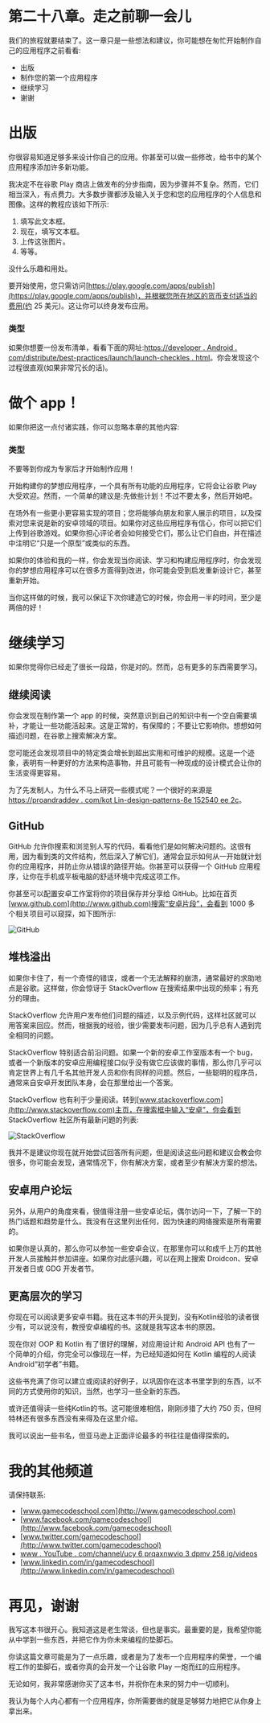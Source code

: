 # 第二十八章。走之前聊一会儿

我们的旅程就要结束了。这一章只是一些想法和建议，你可能想在匆忙开始制作自己的应用程序之前看看:

*   出版
*   制作您的第一个应用程序
*   继续学习
*   谢谢

# 出版

你很容易知道足够多来设计你自己的应用。你甚至可以做一些修改，给书中的某个应用程序添加许多新功能。

我决定不在谷歌 Play 商店上做发布的分步指南，因为步骤并不复杂。然而，它们相当深入，有点费力。大多数步骤都涉及输入关于您和您的应用程序的个人信息和图像。这样的教程应该如下所示:

1.  填写此文本框。
2.  现在，填写文本框。
3.  上传这张图片。
4.  等等。

没什么乐趣和用处。

要开始使用，您只需访问[https://play.google.com/apps/publish](https://play.google.com/apps/publish)，并根据您所在地区的货币支付适当的费用(约 25 美元)。这让你可以终身发布应用。

### 类型

如果你想要一份发布清单，看看下面的网址:[https://developer . Android . com/distribute/best-practices/launch/launch-checkles . html](https://developer.android.com/distribute/best-practices/launch/launch-checklist.html)。你会发现这个过程很直观(如果非常冗长的话)。

# 做个 app！

如果你把这一点付诸实践，你可以忽略本章的其他内容:

### 类型

不要等到你成为专家后才开始制作应用！

开始构建你的梦想应用程序，一个具有所有功能的应用程序，它将会让谷歌 Play 大受欢迎。然而，一个简单的建议是:先做些计划！不过不要太多，然后开始吧。

在场外有一些更小更容易实现的项目；您将能够向朋友和家人展示的项目，以及探索对您来说是新的安卓领域的项目。如果你对这些应用程序有信心，你可以把它们上传到谷歌游戏。如果你担心评论者会如何接受它们，那么让它们自由，并在描述中注明它“只是一个原型”或类似的东西。

如果你的体验和我的一样，你会发现当你阅读、学习和构建应用程序时，你会发现你的梦想应用程序可以在很多方面得到改进，你可能会受到启发重新设计它，甚至重新开始。

当你这样做的时候，我可以保证下次你建造它的时候，你会用一半的时间，至少是两倍的好！

# 继续学习

如果你觉得你已经走了很长一段路，你是对的。然而，总有更多的东西需要学习。

## 继续阅读

你会发现在制作第一个 app 的时候，突然意识到自己的知识中有一个空白需要填补，才能让一些功能活起来。这是正常的，有保障的；不要让它影响你。想想如何描述问题，在谷歌上搜索解决方案。

您可能还会发现项目中的特定类会增长到超出实用和可维护的规模。这是一个迹象，表明有一种更好的方法来构造事物，并且可能有一种现成的设计模式会让你的生活变得更容易。

为了先发制人，为什么不马上研究一些模式呢？一个很好的来源是[https://proandraddev . com/kot Lin-design-patterns-8e 152540 ee 2c](https://proandroiddev.com/kotlin-design-patterns-8e152540ee2c)。

## GitHub

GitHub 允许你搜索和浏览别人写的代码，看看他们是如何解决问题的。这很有用，因为看到类的文件结构，然后深入了解它们，通常会显示如何从一开始就计划你的应用程序，并防止你从错误的路径开始。你甚至可以获得一个 GitHub 应用程序，让你在手机或平板电脑的舒适环境中完成这项工作。

你甚至可以配置安卓工作室将你的项目保存并分享给 GitHub。比如在首页[www.github.com](http://www.github.com)搜索“安卓片段”，会看到 1000 多个相关项目可以窥探，如下图所示:

![GitHub](img/B12806_28_01.jpg)

## 堆栈溢出

如果你卡住了，有一个奇怪的错误，或者一个无法解释的崩溃，通常最好的求助地点是谷歌。这样做，你会惊讶于 StackOverflow 在搜索结果中出现的频率；有充分的理由。

StackOverflow 允许用户发布他们问题的描述，以及示例代码，这样社区就可以用答案来回应。然而，根据我的经验，很少需要发布问题，因为几乎总有人遇到完全相同的问题。

StackOverflow 特别适合前沿问题。如果一个新的安卓工作室版本有一个 bug，或者一个新版本的安卓应用编程接口似乎没有做它应该做的事情，那么你几乎可以肯定世界上有几千名其他开发人员和你有同样的问题。然后，一些聪明的程序员，通常来自安卓开发团队本身，会在那里给出一个答案。

StackOverflow 也有利于少量阅读。转到[www.stackoverflow.com](http://www.stackoverflow.com)主页，在搜索框中输入“安卓”，你会看到 StackOverflow 社区所有最新问题的列表:

![StackOverflow](img/B12806_28_02.jpg)

我并不是建议你现在就开始尝试回答所有问题，但是阅读这些问题和建议会教会你很多，你可能会发现，通常情况下，你有解决方案，或者至少有解决方案的想法。

## 安卓用户论坛

另外，从用户的角度来看，很值得注册一些安卓论坛，偶尔访问一下，了解一下的热门话题和趋势是什么。我没有在这里列出任何，因为快速的网络搜索是所有需要的。

如果你是认真的，那么你可以参加一些安卓会议，在那里你可以和成千上万的其他开发人员接触并参加讲座。如果你对此感兴趣，可以在网上搜索 Droidcon、安卓开发者日或 GDG 开发者节。

## 更高层次的学习

你现在可以阅读更多安卓书籍。我在这本书的开头提到，没有Kotlin经验的读者很少有，可以说没有，教授安卓编程的书。这就是我写这本书的原因。

现在你对 OOP 和 Kotlin 有了很好的理解，对应用设计和 Android API 也有了一个简单的介绍，你完全可以像现在一样，为已经知道如何在 Kotlin 编程的人阅读 Android“初学者”书籍。

这些书充满了你可以建立或阅读的好例子，以巩固你在这本书里学到的东西，以不同的方式使用你的知识，当然，也学习一些全新的东西。

或许还值得读一些纯Kotlin的书。这可能很难相信，刚刚涉猎了大约 750 页，但柯特林还有很多东西没有来得及在这里介绍。

我可以说出一些书名，但亚马逊上正面评论最多的书往往是值得探索的。

# 我的其他频道

请保持联系:

*   [www.gamecodeschool.com](http://www.gamecodeschool.com)
*   [www.facebook.com/gamecodeschool](http://www.facebook.com/gamecodeschool)
*   [www.twitter.com/gamecodeschool](http://www.twitter.com/gamecodeschool)
*   [www . YouTube . com/channel/ucy 6 prqaxnwvio 3 dpmv 258 ig/videos](http://www.youtube.com/channel/UCY6pRQAXnwviO3dpmV258Ig/videos)
*   [www.linkedin.com/in/gamecodeschool](http://www.linkedin.com/in/gamecodeschool)

# 再见，谢谢

我写这本书很开心。我知道这是老生常谈，但也是事实。最重要的是，我希望你能从中学到一些东西，并把它作为你未来编程的垫脚石。

你读这篇文章可能是为了一点乐趣，或者是为了发布一个应用程序的荣誉，一个编程工作的垫脚石，或者你真的会开发一个让谷歌 Play 一炮而红的应用程序。

无论如何，我非常感谢你买了这本书，并祝你在未来的努力中一切顺利。

我认为每个人内心都有一个应用程序，你所需要做的就是足够努力地把它从你身上拿出来。